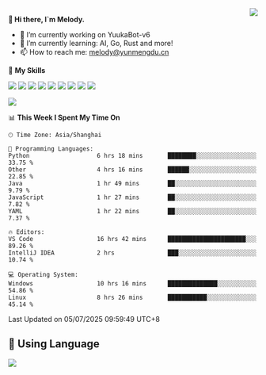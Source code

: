 <a href="#">
  <img align="right" src="https://github-readme-stats.vercel.app/api?username=melodyyuuka&count_private=true&show_icons=true" />
</a>

**👋 Hi there, I`m Melody.**

- 🔭 I’m currently working on YuukaBot-v6
- 🌱 I’m currently learning: AI, Go, Rust and more!
- 📫 How to reach me: melody@yunmengdu.cn

🌟 **My Skills** 

![](https://img.shields.io/badge/-Python-3e74a2?style=flat-square&logo=Python&logoColor=fff)
![](https://img.shields.io/badge/-Java-007396?style=flat-square&logo=OpenJDK&logoColor=fff)
![](https://img.shields.io/badge/-Node.js-339933?style=flat-square&logo=Node.js&logoColor=fff)
![](https://img.shields.io/badge/-Git-f05032?style=flat-square&logo=git&logoColor=fff)
![](https://img.shields.io/badge/-PostgreSQL-4169e1?style=flat-square&logo=PostgreSQL&logoColor=fff)
![](https://img.shields.io/badge/-Rust-000000?style=flat-square&logo=rust&logoColor=fff)
![](https://img.shields.io/badge/-VSCode-007acc?style=flat-square&logo=Visual-Studio-Code&logoColor=fff)
![](https://img.shields.io/badge/-FastAPI-009688?style=flat-square&logo=FastAPI&logoColor=fff)
![](https://img.shields.io/badge/-Linux-000000?style=flat-square&logo=Linux&logoColor=fff)


![](https://wakatime.com/badge/user/fa6dc0e2-47c5-4d2d-ae45-69fec6f2122c.svg)

<!--START_SECTION:waka-->
📊 **This Week I Spent My Time On** 

```text
🕑︎ Time Zone: Asia/Shanghai

💬 Programming Languages: 
Python                   6 hrs 18 mins       ████████░░░░░░░░░░░░░░░░░   33.75 % 
Other                    4 hrs 16 mins       ██████░░░░░░░░░░░░░░░░░░░   22.85 % 
Java                     1 hr 49 mins        ██░░░░░░░░░░░░░░░░░░░░░░░    9.79 % 
JavaScript               1 hr 27 mins        ██░░░░░░░░░░░░░░░░░░░░░░░    7.82 % 
YAML                     1 hr 22 mins        ██░░░░░░░░░░░░░░░░░░░░░░░    7.37 % 

🔥 Editors: 
VS Code                  16 hrs 42 mins      ██████████████████████░░░   89.26 % 
IntelliJ IDEA            2 hrs               ███░░░░░░░░░░░░░░░░░░░░░░   10.74 % 

💻 Operating System: 
Windows                  10 hrs 16 mins      ██████████████░░░░░░░░░░░   54.86 % 
Linux                    8 hrs 26 mins       ███████████░░░░░░░░░░░░░░   45.14 % 
```


 Last Updated on 05/07/2025 09:59:49 UTC+8
<!--END_SECTION:waka-->

## 🥰 **Using Language**

![](https://github-readme-stats.vercel.app/api/wakatime?username=MelodyYuyuko&layout=compact&hide_border=true)
